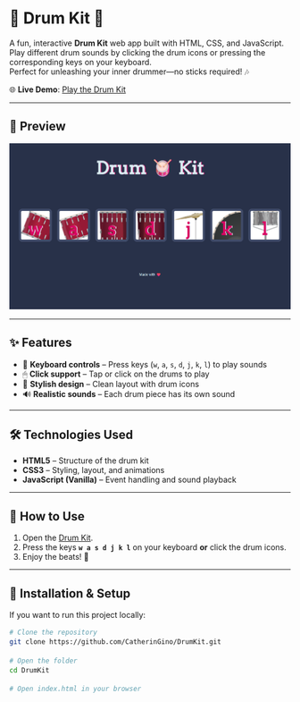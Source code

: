 # 🥁 Drum Kit 🥁

A fun, interactive **Drum Kit** web app built with HTML, CSS, and JavaScript.  
Play different drum sounds by clicking the drum icons or pressing the corresponding keys on your keyboard.  
Perfect for unleashing your inner drummer—no sticks required! 🎶

🌐 **Live Demo**: [Play the Drum Kit](https://catheringino.github.io/DrumKit/)

---

## 📸 Preview
![Drum Kit Screenshot](screenshot.png)

---

## ✨ Features
- 🎹 **Keyboard controls** – Press keys (`w`, `a`, `s`, `d`, `j`, `k`, `l`) to play sounds
- 🖱 **Click support** – Tap or click on the drums to play
- 🎨 **Stylish design** – Clean layout with drum icons
- 🔊 **Realistic sounds** – Each drum piece has its own sound

---

## 🛠️ Technologies Used
- **HTML5** – Structure of the drum kit
- **CSS3** – Styling, layout, and animations
- **JavaScript (Vanilla)** – Event handling and sound playback

---

## 🚀 How to Use
1. Open the [Drum Kit](https://catheringino.github.io/DrumKit/).
2. Press the keys **`w a s d j k l`** on your keyboard **or** click the drum icons.
3. Enjoy the beats! 🥁

---

## 📂 Installation & Setup
If you want to run this project locally:
```bash
# Clone the repository
git clone https://github.com/CatherinGino/DrumKit.git

# Open the folder
cd DrumKit

# Open index.html in your browser
